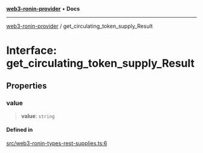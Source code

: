[**web3-ronin-provider**](../README.md) • **Docs**

***

[web3-ronin-provider](../globals.md) / get\_circulating\_token\_supply\_Result

# Interface: get\_circulating\_token\_supply\_Result

## Properties

### value

> **value**: `string`

#### Defined in

[src/web3-ronin-types-rest-supplies.ts:6](https://github.com/chuacw/web3-ronin-provider/blob/7646ce38176c1dab59363eef0869f2efa34d498b/src/web3-ronin-types-rest-supplies.ts#L6)
